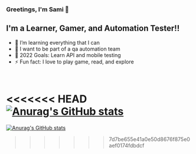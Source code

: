 ### Greetings, I'm Sami 👋 

## I'm a Learner, Gamer, and Automation Tester!!

- 🌱 I’m learning everything that I can
- 👯 I want to be part of a qa automation team
- 🥅 2022 Goals: Learn API and mobile testing
- ⚡ Fun fact: I love to play game, read, and explore


<br />

<<<<<<< HEAD
[![Anurag's GitHub stats](https://github-readme-stats.vercel.app/api?username=sami827&show_icons=true&theme=onedark&hide=prs)](https://github.com/anuraghazra/github-readme-stats)
=======
[![Anurag's GitHub stats](https://github-readme-stats.vercel.app/api?username=sami827&show_icons=true&theme=onedark)](https://github.com/anuraghazra/github-readme-stats)
>>>>>>> 7d7be655e41a0e50d8676f875e0aef0174fdbdcf
